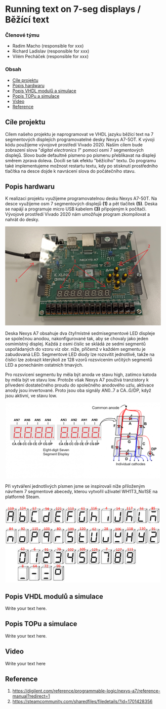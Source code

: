 # Running text on 7-seg displays / Běžící text

### Členové týmu

* Radim Macho (responsible for xxx)
* Richard Ladislav (responsible for xxx)
* Vilém Pecháček (responsible for xxx)

### Obsah

* [Cíle projektu](#objectives)
* [Popis hardwaru](#hardware)
* [Popis VHDL modulů a simulace](#modules)
* [Popis TOPu a simulace](#top)
* [Video](#video)
* [Reference](#references)

<a name="objectives"></a>

## Cíle projektu

Cílem našeho projektu je naprogramovat ve VHDL jazyku běžící text na 7 segmentových displejích programovatelné desky Nexys A7-5OT. 
K vývoji kódu použijeme vývojové prostředí Vivado 2020. Naším cílem bude zobrazení slova "*digital electronics 1*" pomocí osmi 7 segmentových displejů. Slovo bude defaultně písmeno po písmenu přeblíkavat na displeji směrem zprava doleva. Docíli se tak efektu "běžícího" textu. Do programu také implementujeme možnost restartu textu, kdy po stisknutí prostředního tlačítka na desce dojde k navrácení slova do počátečního stavu.

<a name="hardware"></a>

## Popis hardwaru

K realizaci projektu využijeme programovatelnou desku Nexys A7-50T. Na desce využijeme osm 7 segmentových displejů **(1)** a pět tlačítek **(5)**. Deska se napájí a programuje micro USB kabelem **(3)** připojeným k počítači. Vývojové prostředí Vivado 2020 nám umožňuje program zkompilovat a nahrát do desky.

![nexys](images/nexys-a7-50t.jpg)

Deska Nexys A7 obsahuje dva čtyřmístné sedmisegmentové LED displeje se společnou anodou, nakonfigurované tak, aby se chovaly jako jeden osmimístný displej. Každá z osmi číslic se skládá ze sedmi segmentů uspořádaných do vzoru viz obr. níže, přičemž v každém segmentu je zabudovaná LED. Segmentové LED diody lze rozsvítit jednotlivě, takže na číslici lze zobrazit kterýkoli ze 128 vzorů rozsvícením určitých segmentů LED a ponecháním ostatních tmavých.

Pro rozsvícení segmentu by měla být anoda ve stavu high, zatímco katoda by měla být ve stavu low. Protože však Nexys A7 používá tranzistory k přivedení dostatečného proudu do společného anodového uzlu, aktivace anody jsou invertované. Proto jsou oba signály AN0..7 a CA..G/DP, když jsou aktivní, ve stavu low.

<p align="center">
  <img src="images/segment.png">
</p>

Při vytváření jednotlivých písmen jsme se inspirovali níže přiloženým návrhem 7 segmentové abecedy, kterou vytvořil uživatel WH1T3_No1SE na platformě Steam.

<p align="center">
  <img src="images/seg_alphabet.png">
</p>

<a name="modules"></a>

## Popis VHDL modulů a simulace

Write your text here.

<a name="top"></a>

## Popis TOPu a simulace

Write your text here.

<a name="video"></a>

## Video

Write your text here

<a name="references"></a>

## Reference

1. https://digilent.com/reference/programmable-logic/nexys-a7/reference-manual?redirect=1
2. https://steamcommunity.com/sharedfiles/filedetails/?id=1701428356
